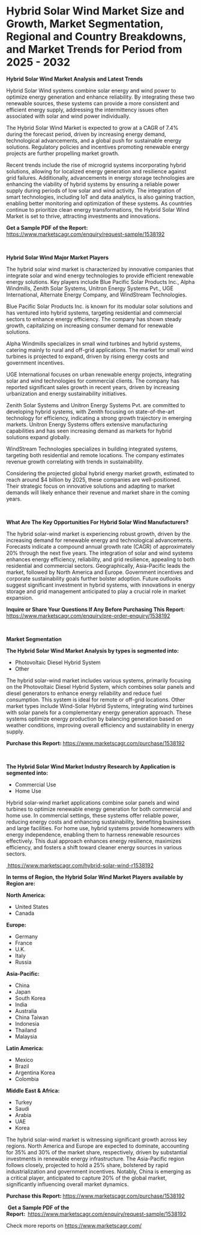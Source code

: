 <p><h1>Hybrid Solar Wind Market Size and Growth, Market Segmentation, Regional and Country Breakdowns, and Market Trends for Period from 2025 -  2032</h1></p><p><strong>Hybrid Solar Wind Market Analysis and Latest Trends</strong></p>
<p><p>Hybrid Solar Wind systems combine solar energy and wind power to optimize energy generation and enhance reliability. By integrating these two renewable sources, these systems can provide a more consistent and efficient energy supply, addressing the intermittency issues often associated with solar and wind power individually. </p><p>The Hybrid Solar Wind Market is expected to grow at a CAGR of 7.4% during the forecast period, driven by increasing energy demand, technological advancements, and a global push for sustainable energy solutions. Regulatory policies and incentives promoting renewable energy projects are further propelling market growth. </p><p>Recent trends include the rise of microgrid systems incorporating hybrid solutions, allowing for localized energy generation and resilience against grid failures. Additionally, advancements in energy storage technologies are enhancing the viability of hybrid systems by ensuring a reliable power supply during periods of low solar and wind activity. The integration of smart technologies, including IoT and data analytics, is also gaining traction, enabling better monitoring and optimization of these systems. As countries continue to prioritize clean energy transformations, the Hybrid Solar Wind Market is set to thrive, attracting investments and innovations.</p></p>
<p><strong>Get a Sample PDF of the Report:&nbsp;</strong> <a href="https://www.marketscagr.com/enquiry/request-sample/1538192?utm_campaign=2460&utm_medium=2&utm_source=Github&utm_content=ia&utm_term=19022025&utm_id=hybrid-solar-wind">https://www.marketscagr.com/enquiry/request-sample/1538192</a></p>
<p>&nbsp;</p>
<p><strong>Hybrid Solar Wind Major Market Players</strong></p>
<p><p>The hybrid solar wind market is characterized by innovative companies that integrate solar and wind energy technologies to provide efficient renewable energy solutions. Key players include Blue Pacific Solar Products Inc., Alpha Windmills, Zenith Solar Systems, Unitron Energy Systems Pvt., UGE International, Alternate Energy Company, and WindStream Technologies.</p><p>Blue Pacific Solar Products Inc. is known for its modular solar solutions and has ventured into hybrid systems, targeting residential and commercial sectors to enhance energy efficiency. The company has shown steady growth, capitalizing on increasing consumer demand for renewable solutions.</p><p>Alpha Windmills specializes in small wind turbines and hybrid systems, catering mainly to rural and off-grid applications. The market for small wind turbines is projected to expand, driven by rising energy costs and government incentives.</p><p>UGE International focuses on urban renewable energy projects, integrating solar and wind technologies for commercial clients. The company has reported significant sales growth in recent years, driven by increasing urbanization and energy sustainability initiatives.</p><p>Zenith Solar Systems and Unitron Energy Systems Pvt. are committed to developing hybrid systems, with Zenith focusing on state-of-the-art technology for efficiency, indicating a strong growth trajectory in emerging markets. Unitron Energy Systems offers extensive manufacturing capabilities and has seen increasing demand as markets for hybrid solutions expand globally.</p><p>WindStream Technologies specializes in building integrated systems, targeting both residential and remote locations. The company estimates revenue growth correlating with trends in sustainability.</p><p>Considering the projected global hybrid energy market growth, estimated to reach around $4 billion by 2025, these companies are well-positioned. Their strategic focus on innovative solutions and adapting to market demands will likely enhance their revenue and market share in the coming years.</p></p>
<p>&nbsp;</p>
<p><strong>What Are The Key Opportunities For Hybrid Solar Wind Manufacturers?</strong></p>
<p><p>The hybrid solar-wind market is experiencing robust growth, driven by the increasing demand for renewable energy and technological advancements. Forecasts indicate a compound annual growth rate (CAGR) of approximately 20% through the next five years. The integration of solar and wind systems enhances energy efficiency, reliability, and grid resilience, appealing to both residential and commercial sectors. Geographically, Asia-Pacific leads the market, followed by North America and Europe. Government incentives and corporate sustainability goals further bolster adoption. Future outlooks suggest significant investment in hybrid systems, with innovations in energy storage and grid management anticipated to play a crucial role in market expansion.</p></p>
<p><strong>Inquire or Share Your Questions If Any Before Purchasing This Report:</strong> <a href="https://www.marketscagr.com/enquiry/pre-order-enquiry/1538192?utm_campaign=2460&utm_medium=2&utm_source=Github&utm_content=ia&utm_term=19022025&utm_id=hybrid-solar-wind">https://www.marketscagr.com/enquiry/pre-order-enquiry/1538192</a></p>
<p>&nbsp;</p>
<p><strong>Market Segmentation</strong></p>
<p><strong>The Hybrid Solar Wind Market Analysis by types is segmented into:</strong></p>
<p><ul><li>Photovoltaic Diesel Hybrid System</li><li>Other</li></ul></p>
<p><p>The hybrid solar-wind market includes various systems, primarily focusing on the Photovoltaic Diesel Hybrid System, which combines solar panels and diesel generators to enhance energy reliability and reduce fuel consumption. This system is ideal for remote or off-grid locations. Other market types include Wind-Solar Hybrid Systems, integrating wind turbines with solar panels for a complementary energy generation approach. These systems optimize energy production by balancing generation based on weather conditions, improving overall efficiency and sustainability in energy supply.</p></p>
<p><strong>Purchase this Report:&nbsp;</strong><a href="https://www.marketscagr.com/purchase/1538192?utm_campaign=2460&utm_medium=2&utm_source=Github&utm_content=ia&utm_term=19022025&utm_id=hybrid-solar-wind">https://www.marketscagr.com/purchase/1538192</a></p>
<p>&nbsp;</p>
<p><strong>The Hybrid Solar Wind Market Industry Research by Application is segmented into:</strong></p>
<p><ul><li>Commercial Use</li><li>Home Use</li></ul></p>
<p><p>Hybrid solar-wind market applications combine solar panels and wind turbines to optimize renewable energy generation for both commercial and home use. In commercial settings, these systems offer reliable power, reducing energy costs and enhancing sustainability, benefiting businesses and large facilities. For home use, hybrid systems provide homeowners with energy independence, enabling them to harness renewable resources effectively. This dual approach enhances energy resilience, maximizes efficiency, and fosters a shift toward cleaner energy sources in various sectors.</p></p>
<p><a href="https://www.marketscagr.com/hybrid-solar-wind-r1538192?utm_campaign=2460&utm_medium=2&utm_source=Github&utm_content=ia&utm_term=19022025&utm_id=hybrid-solar-wind">&nbsp;https://www.marketscagr.com/hybrid-solar-wind-r1538192</a></p>
<p><strong>In terms of Region, the Hybrid Solar Wind Market Players available by Region are:</strong></p>
<p>
    <p> <strong> North America: </strong>
        <ul>
            <li>United States</li>
            <li>Canada</li>
        </ul>
        </p> 
    <p> <strong> Europe: </strong>
        <ul>
            <li>Germany</li>
            <li>France</li>
            <li>U.K.</li>
            <li>Italy</li>
            <li>Russia</li>
        </ul>
        </p> 
    <p> <strong> Asia-Pacific: </strong>
        <ul>
            <li>China</li>
            <li>Japan</li>
            <li>South Korea</li>
            <li>India</li>
            <li>Australia</li>
            <li>China Taiwan</li>
            <li>Indonesia</li>
            <li>Thailand</li>
            <li>Malaysia</li>
        </ul>
        </p> 
    <p> <strong> Latin America: </strong>
        <ul>
            <li>Mexico</li>
            <li>Brazil</li>
            <li>Argentina Korea</li>
            <li>Colombia</li>
        </ul>
        </p> 
    <p> <strong> Middle East & Africa: </strong>
        <ul>
            <li>Turkey</li>
            <li>Saudi</li>
            <li>Arabia</li>
            <li>UAE</li>
            <li>Korea</li>
        </ul>
    </p>
    </p>
<p><p>The hybrid solar-wind market is witnessing significant growth across key regions. North America and Europe are expected to dominate, accounting for 35% and 30% of the market share, respectively, driven by substantial investments in renewable energy infrastructure. The Asia-Pacific region follows closely, projected to hold a 25% share, bolstered by rapid industrialization and government incentives. Notably, China is emerging as a critical player, anticipated to capture 20% of the global market, significantly influencing overall market dynamics.</p></p>
<p><strong>Purchase this Report: </strong><a href="https://www.marketscagr.com/purchase/1538192?utm_campaign=2460&utm_medium=2&utm_source=Github&utm_content=ia&utm_term=19022025&utm_id=hybrid-solar-wind">https://www.marketscagr.com/purchase/1538192</a></p>
<p>&nbsp;<strong>Get a Sample PDF of the Report:&nbsp;&nbsp;</strong><a href="https://www.marketscagr.com/enquiry/request-sample/1538192?utm_campaign=2460&utm_medium=2&utm_source=Github&utm_content=ia&utm_term=19022025&utm_id=hybrid-solar-wind">https://www.marketscagr.com/enquiry/request-sample/1538192</a></p>
<p><strong></strong></p>
<p>Check more reports on <a href="https://www.marketscagr.com/?utm_campaign=2460&utm_medium=2&utm_source=Github&utm_content=ia&utm_term=19022025&utm_id=hybrid-solar-wind">https://www.marketscagr.com/</a></p>